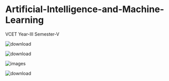 # Artificial-Intelligence-and-Machine-Learning
VCET Year-III Semester-V

![download](https://github.com/CKBhalaji/Artificial-Intelligence-and-Machine-Learning/assets/111473426/b18965d4-0c3b-446a-b4f6-aaefe5d88d16)

![download](https://github.com/CKBhalaji/Artificial-Intelligence-and-Machine-Learning/assets/111473426/ccaef868-6157-4ec6-b5d7-20495939595d)

![images](https://github.com/CKBhalaji/Artificial-Intelligence-and-Machine-Learning/assets/111473426/6b03dd93-6925-4574-9a90-d6db47fb6739)

![download](https://github.com/CKBhalaji/Artificial-Intelligence-and-Machine-Learning/assets/111473426/9c5135ed-16f0-4935-9339-59747d8f2252)
